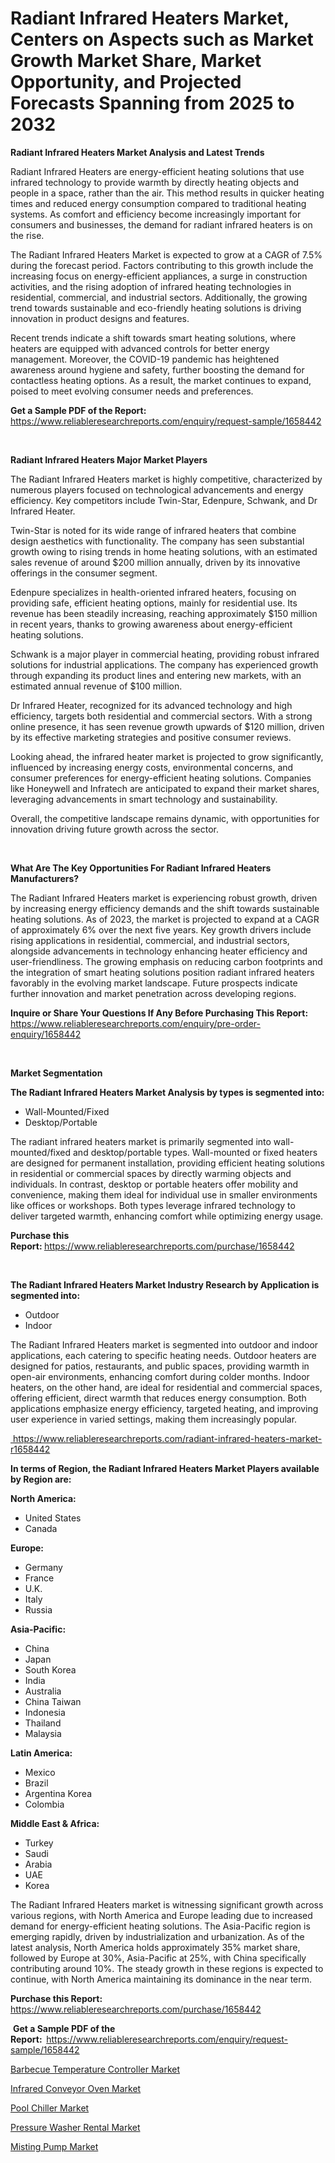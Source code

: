 <p><h1>Radiant Infrared Heaters Market, Centers on Aspects such as Market Growth Market Share, Market Opportunity, and Projected Forecasts Spanning from 2025 to 2032</h1></p><p><strong>Radiant Infrared Heaters Market Analysis and Latest Trends</strong></p>
<p><p>Radiant Infrared Heaters are energy-efficient heating solutions that use infrared technology to provide warmth by directly heating objects and people in a space, rather than the air. This method results in quicker heating times and reduced energy consumption compared to traditional heating systems. As comfort and efficiency become increasingly important for consumers and businesses, the demand for radiant infrared heaters is on the rise.</p><p>The Radiant Infrared Heaters Market is expected to grow at a CAGR of 7.5% during the forecast period. Factors contributing to this growth include the increasing focus on energy-efficient appliances, a surge in construction activities, and the rising adoption of infrared heating technologies in residential, commercial, and industrial sectors. Additionally, the growing trend towards sustainable and eco-friendly heating solutions is driving innovation in product designs and features.</p><p>Recent trends indicate a shift towards smart heating solutions, where heaters are equipped with advanced controls for better energy management. Moreover, the COVID-19 pandemic has heightened awareness around hygiene and safety, further boosting the demand for contactless heating options. As a result, the market continues to expand, poised to meet evolving consumer needs and preferences.</p></p>
<p><strong>Get a Sample PDF of the Report:&nbsp;</strong> <a href="https://www.reliableresearchreports.com/enquiry/request-sample/1658442?utm_campaign=8&utm_medium=2&utm_source=Github&utm_content=ia&utm_term=17022025&utm_id=radiant-infrared-heaters">https://www.reliableresearchreports.com/enquiry/request-sample/1658442</a></p>
<p>&nbsp;</p>
<p><strong>Radiant Infrared Heaters Major Market Players</strong></p>
<p><p>The Radiant Infrared Heaters market is highly competitive, characterized by numerous players focused on technological advancements and energy efficiency. Key competitors include Twin-Star, Edenpure, Schwank, and Dr Infrared Heater.</p><p>Twin-Star is noted for its wide range of infrared heaters that combine design aesthetics with functionality. The company has seen substantial growth owing to rising trends in home heating solutions, with an estimated sales revenue of around $200 million annually, driven by its innovative offerings in the consumer segment.</p><p>Edenpure specializes in health-oriented infrared heaters, focusing on providing safe, efficient heating options, mainly for residential use. Its revenue has been steadily increasing, reaching approximately $150 million in recent years, thanks to growing awareness about energy-efficient heating solutions.</p><p>Schwank is a major player in commercial heating, providing robust infrared solutions for industrial applications. The company has experienced growth through expanding its product lines and entering new markets, with an estimated annual revenue of $100 million.</p><p>Dr Infrared Heater, recognized for its advanced technology and high efficiency, targets both residential and commercial sectors. With a strong online presence, it has seen revenue growth upwards of $120 million, driven by its effective marketing strategies and positive consumer reviews.</p><p>Looking ahead, the infrared heater market is projected to grow significantly, influenced by increasing energy costs, environmental concerns, and consumer preferences for energy-efficient heating solutions. Companies like Honeywell and Infratech are anticipated to expand their market shares, leveraging advancements in smart technology and sustainability.</p><p>Overall, the competitive landscape remains dynamic, with opportunities for innovation driving future growth across the sector.</p></p>
<p>&nbsp;</p>
<p><strong>What Are The Key Opportunities For Radiant Infrared Heaters Manufacturers?</strong></p>
<p><p>The Radiant Infrared Heaters market is experiencing robust growth, driven by increasing energy efficiency demands and the shift towards sustainable heating solutions. As of 2023, the market is projected to expand at a CAGR of approximately 6% over the next five years. Key growth drivers include rising applications in residential, commercial, and industrial sectors, alongside advancements in technology enhancing heater efficiency and user-friendliness. The growing emphasis on reducing carbon footprints and the integration of smart heating solutions position radiant infrared heaters favorably in the evolving market landscape. Future prospects indicate further innovation and market penetration across developing regions.</p></p>
<p><strong>Inquire or Share Your Questions If Any Before Purchasing This Report:</strong> <a href="https://www.reliableresearchreports.com/enquiry/pre-order-enquiry/1658442?utm_campaign=8&utm_medium=2&utm_source=Github&utm_content=ia&utm_term=17022025&utm_id=radiant-infrared-heaters">https://www.reliableresearchreports.com/enquiry/pre-order-enquiry/1658442</a></p>
<p>&nbsp;</p>
<p><strong>Market Segmentation</strong></p>
<p><strong>The Radiant Infrared Heaters Market Analysis by types is segmented into:</strong></p>
<p><ul><li>Wall-Mounted/Fixed</li><li>Desktop/Portable</li></ul></p>
<p><p>The radiant infrared heaters market is primarily segmented into wall-mounted/fixed and desktop/portable types. Wall-mounted or fixed heaters are designed for permanent installation, providing efficient heating solutions in residential or commercial spaces by directly warming objects and individuals. In contrast, desktop or portable heaters offer mobility and convenience, making them ideal for individual use in smaller environments like offices or workshops. Both types leverage infrared technology to deliver targeted warmth, enhancing comfort while optimizing energy usage.</p></p>
<p><strong>Purchase this Report:&nbsp;</strong><a href="https://www.reliableresearchreports.com/purchase/1658442?utm_campaign=8&utm_medium=2&utm_source=Github&utm_content=ia&utm_term=17022025&utm_id=radiant-infrared-heaters">https://www.reliableresearchreports.com/purchase/1658442</a></p>
<p>&nbsp;</p>
<p><strong>The Radiant Infrared Heaters Market Industry Research by Application is segmented into:</strong></p>
<p><ul><li>Outdoor</li><li>Indoor</li></ul></p>
<p><p>The Radiant Infrared Heaters market is segmented into outdoor and indoor applications, each catering to specific heating needs. Outdoor heaters are designed for patios, restaurants, and public spaces, providing warmth in open-air environments, enhancing comfort during colder months. Indoor heaters, on the other hand, are ideal for residential and commercial spaces, offering efficient, direct warmth that reduces energy consumption. Both applications emphasize energy efficiency, targeted heating, and improving user experience in varied settings, making them increasingly popular.</p></p>
<p><a href="https://www.reliableresearchreports.com/radiant-infrared-heaters-market-r1658442?utm_campaign=8&utm_medium=2&utm_source=Github&utm_content=ia&utm_term=17022025&utm_id=radiant-infrared-heaters">&nbsp;https://www.reliableresearchreports.com/radiant-infrared-heaters-market-r1658442</a></p>
<p><strong>In terms of Region, the Radiant Infrared Heaters Market Players available by Region are:</strong></p>
<p>
    <p> <strong> North America: </strong>
        <ul>
            <li>United States</li>
            <li>Canada</li>
        </ul>
        </p> 
    <p> <strong> Europe: </strong>
        <ul>
            <li>Germany</li>
            <li>France</li>
            <li>U.K.</li>
            <li>Italy</li>
            <li>Russia</li>
        </ul>
        </p> 
    <p> <strong> Asia-Pacific: </strong>
        <ul>
            <li>China</li>
            <li>Japan</li>
            <li>South Korea</li>
            <li>India</li>
            <li>Australia</li>
            <li>China Taiwan</li>
            <li>Indonesia</li>
            <li>Thailand</li>
            <li>Malaysia</li>
        </ul>
        </p> 
    <p> <strong> Latin America: </strong>
        <ul>
            <li>Mexico</li>
            <li>Brazil</li>
            <li>Argentina Korea</li>
            <li>Colombia</li>
        </ul>
        </p> 
    <p> <strong> Middle East & Africa: </strong>
        <ul>
            <li>Turkey</li>
            <li>Saudi</li>
            <li>Arabia</li>
            <li>UAE</li>
            <li>Korea</li>
        </ul>
    </p>
    </p>
<p><p>The Radiant Infrared Heaters market is witnessing significant growth across various regions, with North America and Europe leading due to increased demand for energy-efficient heating solutions. The Asia-Pacific region is emerging rapidly, driven by industrialization and urbanization. As of the latest analysis, North America holds approximately 35% market share, followed by Europe at 30%, Asia-Pacific at 25%, with China specifically contributing around 10%. The steady growth in these regions is expected to continue, with North America maintaining its dominance in the near term.</p></p>
<p><strong>Purchase this Report: </strong><a href="https://www.reliableresearchreports.com/purchase/1658442?utm_campaign=8&utm_medium=2&utm_source=Github&utm_content=ia&utm_term=17022025&utm_id=radiant-infrared-heaters">https://www.reliableresearchreports.com/purchase/1658442</a></p>
<p>&nbsp;<strong>Get a Sample PDF of the Report:&nbsp;&nbsp;</strong><a href="https://www.reliableresearchreports.com/enquiry/request-sample/1658442?utm_campaign=8&utm_medium=2&utm_source=Github&utm_content=ia&utm_term=17022025&utm_id=radiant-infrared-heaters">https://www.reliableresearchreports.com/enquiry/request-sample/1658442</a></p>
<p><strong></strong></p>
<p><p><a href="https://github.com/loppibsr/Market-Research-Report-List-1/blob/main/barbecue-temperature-controller-market.md?utm_campaign=8&utm_medium=2&utm_source=Github&utm_content=ia&utm_term=17022025&utm_id=radiant-infrared-heaters">Barbecue Temperature Controller Market</a></p><p><a href="https://github.com/hannajuana198484/Market-Research-Report-List-1/blob/main/infrared-conveyor-oven-market.md?utm_campaign=8&utm_medium=2&utm_source=Github&utm_content=ia&utm_term=17022025&utm_id=radiant-infrared-heaters">Infrared Conveyor Oven Market</a></p><p><a href="https://github.com/rebheelder/Market-Research-Report-List-1/blob/main/pool-chiller-market.md?utm_campaign=8&utm_medium=2&utm_source=Github&utm_content=ia&utm_term=17022025&utm_id=radiant-infrared-heaters">Pool Chiller Market</a></p><p><a href="https://github.com/zitanebeibit9/Market-Research-Report-List-1/blob/main/pressure-washer-rental-market.md?utm_campaign=8&utm_medium=2&utm_source=Github&utm_content=ia&utm_term=17022025&utm_id=radiant-infrared-heaters">Pressure Washer Rental Market</a></p><p><a href="https://github.com/alanepetevi/Market-Research-Report-List-1/blob/main/misting-pump-market.md?utm_campaign=8&utm_medium=2&utm_source=Github&utm_content=ia&utm_term=17022025&utm_id=radiant-infrared-heaters">Misting Pump Market</a></p></p>